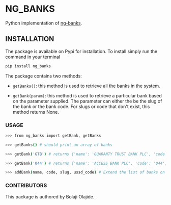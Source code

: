 # NG_BANKS

Python implementation of [ng-banks](https://github.com/BolajiOlajide/ng-banks).

## INSTALLATION

The package is available on Pypi for installation. To install simply run the command in your terminal

```sh
pip install ng_banks
```

The package contains two methods:

* `getBanks()`: this method is used to retrieve all the banks in the system.

* `getBank(param)`: this method is used to retrieve a particular bank based on the parameter supplied. The parameter can either the be the slug of the bank or the bank code. For slugs or code that don't exist, this method returns None.

### USAGE

```sh
>>> from ng_banks import getBank, getBanks

>>> getBanks() # should print an array of banks

>>> getBank('GTB') # returns {'name': 'GUARANTY TRUST BANK PLC', 'code': '058', 'slug': 'GTB', 'ussd_code': '*737#' }

>>> getBank('044') # returns {'name': 'ACCESS BANK PLC', 'code': '044', 'slug': 'ACC', 'ussd_code': '*901#' }

>>> addBank(name, code, slug, ussd_code) # Extend the list of banks on the fly. Returns a new bank dict or throws Exception if bank already exists.
```

### CONTRIBUTORS

This package is authored by Bolaji Olajide.
